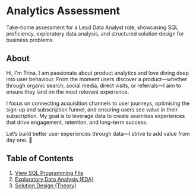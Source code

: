 # Analytics Assessment
Take-home assessment for a Lead Data Analyst role, showcasing SQL proficiency, exploratory data analysis, and structured solution design for business problems.

## About
Hi, I'm Trina. I am passionate about product analytics and love diving deep into user behaviour. From the moment users discover a product—whether through organic search, social media, direct visits, or referrals—I aim to ensure they land on the most relevant experience.

I focus on connecting acquisition channels to user journeys, optimising the sign-up and subscription funnel, and ensuring users see value in their subscription. My goal is to leverage data to create seamless experiences that drive engagement, retention, and long-term success.

Let’s build better user experiences through data—I strive to add value from day one. 🚀

## Table of Contents 
1. [View SQL Programming File](https://github.com/trinat25/analytics-assessment/blob/main/SQL%20Programming.sql)
2. [Exploratory Data Analysis (EDA)](https://github.com/trinat25/analytics-assessment/blob/main/Exploratory%20Data%20Analysis.md)
3. [Solution Design (Theory)](https://github.com/trinat25/analytics-assessment/blob/main/experimentation-solution-design.md) 


